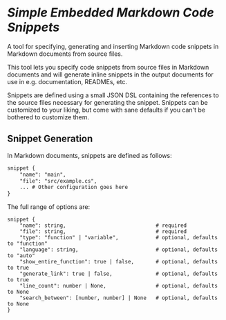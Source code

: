 # _Simple Embedded Markdown Code Snippets_

A tool for specifying, generating and inserting Markdown code snippets in Markdown documents from source files. 

This tool lets you specify code snippets from source files in Markdown documents and will generate inline snippets in the output documents for use in e.g. documentation, READMEs, etc. 

Snippets are defined using a small JSON DSL containing the references to the source files necessary for generating the snippet. Snippets can be customized to your liking, but come with sane defaults if you can't be bothered to customize them. 

## Snippet Generation

In Markdown documents, snippets are defined as follows: 

``` markdown
snippet {
    "name": "main",
    "file": "src/example.cs",
    ... # Other configuration goes here
}
```

The full range of options are: 

```
snippet {
    "name": string,                           	# required
    "file": string,                           	# required
    "type": "function" | "variable",          	# optional, defaults to "function"
    "language": string,                       	# optional, defaults to "auto"
    "show_entire_function": true | false,     	# optional, defaults to true
    "generate_link": true | false,            	# optional, defaults to true
    "line_count": number | None,              	# optional, defaults to None
    "search_between": [number, number] | None 	# optional, defaults to None
}
